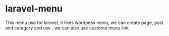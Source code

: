 # laravel-menu
This menu use for laravel, It likes wordpess menu, we can create page, post and category and use , we can also use custome menu link.
